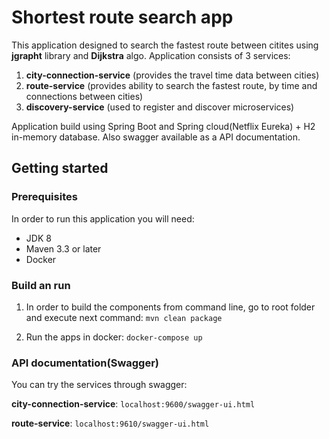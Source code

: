 
# Shortest route search app

This application designed to search the fastest route between citites using **jgrapht** library and **Dijkstra** algo.
Application consists of 3 services:

1. **city-connection-service** (provides the travel time data between cities)
2. **route-service** (provides ability to search the fastest route, by time and connections between cities)
3. **discovery-service** (used to register and discover  microservices)

Application build using Spring Boot and Spring cloud(Netflix Eureka) + H2 in-memory database. Also swagger available as a API documentation.

## Getting started
### Prerequisites
In order to run this application you will need:

- JDK 8
- Maven 3.3 or later	
- Docker


### Build an run
1. In order to build the components from command line, go to root folder and execute next command:
	`mvn clean package`

2. Run the apps in docker:
	`docker-compose up`



### API documentation(Swagger)
You can try the services through swagger:

**city-connection-service**: `localhost:9600/swagger-ui.html`

**route-service**: `localhost:9610/swagger-ui.html`